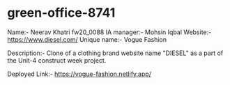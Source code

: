 # green-office-8741

Name:- Neerav Khatri fw20_0088
IA manager:- Mohsin Iqbal
Website:- https://www.diesel.com/
Unique name:- Vogue Fashion

Description:- Clone of a clothing brand website name "DIESEL" as a part of the Unit-4 construct week project.

Deployed Link:- https://vogue-fashion.netlify.app/
